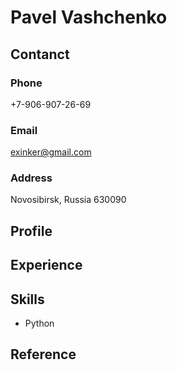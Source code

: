 # Pavel Vashchenko

## Contanct
### Phone
+7-906-907-26-69

### Email
exinker@gmail.com

### Address
Novosibirsk, Russia
630090

## Profile


## Experience 


## Skills
- Python


## Reference

